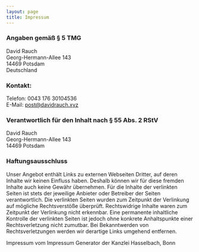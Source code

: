 ```yaml
---
layout: page
title: Impressum
---
```


### Angaben gemäß § 5 TMG

David Rauch<br>
Georg-Hermann-Allee 143<br>
14469 Potsdam <br>
Deutschland

### Kontakt:

Telefon: 0043 176 30104536<br>
E-Mail: post@davidrauch.xyz

### Verantwortlich für den Inhalt nach § 55 Abs. 2 RStV

David Rauch <br>
Georg-Hermann-Allee 143<br>
14469 Potsdam 

### Haftungsausschluss

Unser Angebot enthält Links zu externen Webseiten Dritter, auf deren Inhalte wir keinen Einfluss haben. Deshalb können wir für diese fremden Inhalte auch keine Gewähr übernehmen. Für die Inhalte der verlinkten Seiten ist stets der jeweilige Anbieter oder Betreiber der Seiten verantwortlich. Die verlinkten Seiten wurden zum Zeitpunkt der Verlinkung auf mögliche Rechtsverstöße überprüft. Rechtswidrige Inhalte waren zum Zeitpunkt der Verlinkung nicht erkennbar. Eine permanente inhaltliche Kontrolle der verlinkten Seiten ist jedoch ohne konkrete Anhaltspunkte einer Rechtsverletzung nicht zumutbar. Bei Bekanntwerden von Rechtsverletzungen werden wir derartige Links umgehend entfernen.

Impressum vom Impressum Generator der Kanzlei Hasselbach, Bonn